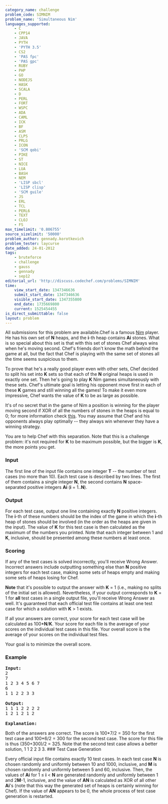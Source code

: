 ```yaml
---
category_name: challenge
problem_code: SIMNIM
problem_name: 'Simultaneous Nim'
languages_supported:
    - C
    - CPP14
    - JAVA
    - PYTH
    - 'PYTH 3.5'
    - CS2
    - 'PAS fpc'
    - 'PAS gpc'
    - RUBY
    - PHP
    - GO
    - NODEJS
    - HASK
    - SCALA
    - D
    - PERL
    - FORT
    - WSPC
    - ADA
    - CAML
    - ICK
    - BF
    - ASM
    - CLPS
    - PRLG
    - ICON
    - 'SCM qobi'
    - PIKE
    - ST
    - NICE
    - LUA
    - BASH
    - NEM
    - 'LISP sbcl'
    - 'LISP clisp'
    - 'SCM guile'
    - JS
    - ERL
    - TCL
    - PERL6
    - TEXT
    - CLOJ
    - FS
max_timelimit: '0.806755'
source_sizelimit: '50000'
problem_author: gennady.korotkevich
problem_tester: laycurse
date_added: 24-01-2012
tags:
    - bruteforce
    - challenge
    - gauss
    - gennady
    - sep12
editorial_url: 'http://discuss.codechef.com/problems/SIMNIM'
time:
    view_start_date: 1347346636
    submit_start_date: 1347346636
    visible_start_date: 1347355800
    end_date: 1735669800
    current: 1525454455
is_direct_submittable: false
layout: problem
---
```

All submissions for this problem are available.Chef is a famous [Nim](http://en.wikipedia.org/wiki/Nim) player. He has his own set of **N** heaps, and the **i**-th heap contains **Ai** stones. What is so special about this set is that with this set of stones Chef always wins when he's moving second. Chef's friends don't know the math behind the game at all, but the fact that Chef is playing with the same set of stones all the time seems suspicious to them.

To prove that he's a really good player even with other sets, Chef decided to split his set into **K** sets so that each of the **N** original heaps is used in exactly one set. Then he's going to play **K** Nim games simultaneously with these sets. Chef's ultimate goal is letting his opponent move first in each of these **K** games and still winning all the games! To make it even more impressive, Chef wants the value of **K** to be as large as possible.

It's of no secret that in the game of Nim a position is winning for the player moving second if XOR of all the numbers of stones in the heaps is equal to 0; for more information check [this](http://en.wikipedia.org/wiki/Nim#Mathematical_theory). You may assume that Chef and his opponents always play optimally -- they always win whenever they have a winning strategy.

You are to help Chef with this separation. Note that this is a challenge problem: it's not required for **K** to be maximum possible, but the bigger is **K**, the more points you get.

### Input

The first line of the input file contains one integer **T** -- the number of test cases (no more than 10). Each test case is described by two lines. The first of them contains a single integer **N**, the second contains **N** space-separated positive integers **Ai** (**i** = 1..**N**).

### Output

For each test case, output one line containing exactly **N** positive integers. The **i**-th of these numbers should be the index of the game in which the **i**-th heap of stones should be involved (in the order as the heaps are given in the input). The value of **K** for this test case is then calculated as the maximum of the numbers you printed. Note that each integer between 1 and **K**, inclusive, should be presented among these numbers at least once.

### Scoring

If any of the test cases is solved incorrectly, you'll receive Wrong Answer. Incorrect answers include outputting something else than **N** positive integers for each test case, making some sets of heaps empty and making some sets of heaps losing for Chef.

**Note** that it's possible to output the answer with **K** = 1 (i.e., making no splits of the initial set is allowed). Nevertheless, if your output corresponds to **K** = 1 for **all** test cases in a single output file, you'll receive Wrong Answer as well. It's guaranteed that each official test file contains at least one test case for which a solution with **K** > 1 exists.

If all your answers are correct, your score for each test case will be calculated as 100\***N**/**K**. Your score for each file is the average of your scores on the individual test cases in this file. Your overall score is the average of your scores on the individual test files.

Your goal is to minimize the overall score.

### Example

<pre>
<b>Input:</b>
2
7
1 2 3 4 5 6 7
6
1 1 2 2 3 3

<b>Output:</b>
1 1 1 2 2 2 2
1 2 1 2 1 2

<b>Explanation:</b>
</pre>
Both of the answers are correct. The score is 100\*7/2 = 350 for the first test case and 100\*6/2 = 300 for the second test case. The score for this file is thus (350+300)/2 = 325. Note that the second test case allows a better solution, 1 1 2 2 3 3. ### Test Case Generation

Every official input file contains exactly 10 test cases. In each test case **N** is chosen randomly and uniformly between 10 and 1000, inclusive, and **M** is chosen randomly and uniformly between 5 and 60, inclusive. Then, the values of **Ai** for 1 ≤ **i** < **N** are generated randomly and uniformly between 1 and 2**M**-1, inclusive, and the value of **AN** is calculated as XOR of all other **Ai**'s (note that this way the generated set of heaps is certainly winning for Chef). If the value of **AN** appears to be 0, the whole process of test case generation is restarted.
